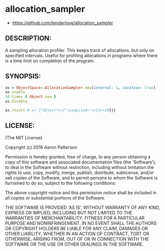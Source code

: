 # allocation_sampler

* https://github.com/tenderlove/allocation_sampler

## DESCRIPTION:

A sampling allocation profiler.  This keeps track of allocations, but only on
specified intervals.  Useful for profiling allocations in programs where there
is a time limit on completion of the program.

## SYNOPSIS:

```ruby
as = ObjectSpace::AllocationSampler.new(interval: 1, location: true)
as.enable
10.times { Object.new }
as.disable

as.result # => {"Object"=>{"<compiled>"=>{1=>10}}}
```

## LICENSE:

(The MIT License)

Copyright (c) 2018 Aaron Patterson

Permission is hereby granted, free of charge, to any person obtaining
a copy of this software and associated documentation files (the
'Software'), to deal in the Software without restriction, including
without limitation the rights to use, copy, modify, merge, publish,
distribute, sublicense, and/or sell copies of the Software, and to
permit persons to whom the Software is furnished to do so, subject to
the following conditions:

The above copyright notice and this permission notice shall be
included in all copies or substantial portions of the Software.

THE SOFTWARE IS PROVIDED 'AS IS', WITHOUT WARRANTY OF ANY KIND,
EXPRESS OR IMPLIED, INCLUDING BUT NOT LIMITED TO THE WARRANTIES OF
MERCHANTABILITY, FITNESS FOR A PARTICULAR PURPOSE AND NONINFRINGEMENT.
IN NO EVENT SHALL THE AUTHORS OR COPYRIGHT HOLDERS BE LIABLE FOR ANY
CLAIM, DAMAGES OR OTHER LIABILITY, WHETHER IN AN ACTION OF CONTRACT,
TORT OR OTHERWISE, ARISING FROM, OUT OF OR IN CONNECTION WITH THE
SOFTWARE OR THE USE OR OTHER DEALINGS IN THE SOFTWARE.
